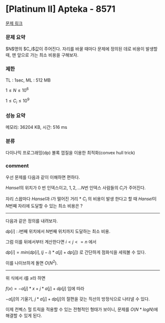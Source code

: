 
# [Platinum II] Apteka - 8571

[문제 링크](https://www.acmicpc.net/problem/8571)

### 문제 요약

<p> $N$명의 $C_i$값이 주어진다. 자리를 바꿀 때마다 문제에 정의된 데로 비용이 발생할 때, 맨 앞으로 가는 최소 비용을 구해보자. </p>

### 제한

TL : 1sec, ML : 512 MB

$1 ≤ N ≤ 10^6$

$1 ≤ C_i ≤ 10^9$

### 성능 요약

메모리: 36204 KB, 시간: 516 ms

### 분류

다이나믹 프로그래밍(dp) 볼록 껍질을 이용한 최적화(convex hull trick)

### comment

우선 문제를 다음과 같이 이해하면 편하다.

$Hansel$의 위치가 $0$ 번 인덱스이고, $1, 2, ... N$번 인덱스 사람들의 $C_i$가 주어진다.

자리 스왑마다 $Hansel$과 $i$가 떨어진 거리 * $C_i$ 의 비용이 발생 한다고 할 때 $Hansel$이 $N$번째 자리에 도달할 수 있는 최소 비용은 ?

-----------------------------------------------------------------------------------------------------------------------------------------------------------------------

다음과 같은 정의를 내려보자.

$dp[i]$ : $i$번째 위치에서 $N$번째 위치까지 도달하는 최소 비용.

그럼 이를 뒤에서부터 계산한다면 $i < j <= n$ 에서

$dp[i] = min(dp[i], (j - i) * a[j] + dp[j])$ 로 간단하게 점화식을 세워볼 수 있다.

이를 나이브하게 돌면 $O(N^2)$.

-----------------------------------------------------------------------------------------------------------------------------------------------------------------------

위 식에서 $i$를 $x$라 하면

$f(x) = -a[j] * x + j * a[j] + dp[j]$ 임에 따라

$-a[j]$의 기울기, $j * a[j] + dp[j]$의 절편을 갖는 직선의 방정식으로 나타낼 수 있다.

이제 컨벡스 헐 트릭을 적용할 수 있는 전형적인 형태가 보이니, 문제를 $O(N * logN)$에 해결할 수 있게 된다.
